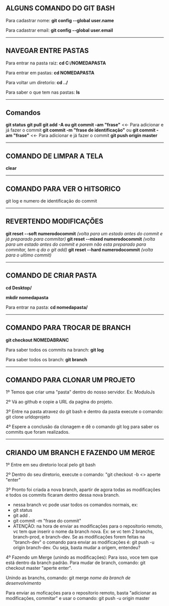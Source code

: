 ## ALGUNS COMANDO DO GIT BASH

Para cadastrar nome: **git config --global user.name**

Para cadastrar email: **git config --global user.email**

---

## NAVEGAR ENTRE PASTAS

Para entrar na pasta raiz: **cd C:/NOMEDAPASTA**

Para entrar em pastas: **cd NOMEDAPASTA**

Para voltar um diretorio: **cd ../**

Para saber o que tem nas pastas: **ls**

---

## Comandos

**git status**
**git pull**
**git add -A ou git commit -am "frase"** <<- Para adicionar e já fazer o commit
**git commit -m "frase de identificação"** ou **git commit -am "frase"** <<- Para adicionar e já fazer o commit
**git push origin master**

---

## COMANDO DE LIMPAR A TELA

**clear**

---

## COMANDO PARA VER O HITSORICO

git log e numero de identificação do commit

---

## REVERTENDO MODIFICAÇÕES

**git reset --soft numerodocommit** *(volta para um estado antes do commit e já preparado para commitar)*
**git reset --mixed numerodocommit** *(volta para um estado antes do commit e porem não esta preparado para commitar, tem q da o git add)*
**git reset --hard numerodocommit** *(volta para o ultimo commit)*

---

## COMANDO DE CRIAR PASTA

**cd Desktop/**

**mkdir nomedapasta**

Para entrar na pasta: **cd nomedapasta/**

---

## COMANDO PARA TROCAR DE BRANCH

**git checkout NOMEDABRANC**

Para saber todos os commits na branch: **git log**

Para saber todos os branch: **git branch**

---

## COMANDO PARA CLONAR UM PROJETO

1º Temos que criar uma "pasta" dentro do nosso servidor. Ex: ModuloJs

2º Vá ao github e copie a URL da pagina do projeto.

3º Entre na pasta atravez do git bash e dentro da pasta execute o comando: git clone urldoprojeto 

4º Espere a conclusão da clonagem e dê o comando git log para saber os commits que foram realizados.

---

## CRIANDO UM BRANCH E FAZENDO UM MERGE

1º Entre em seu diretorio local pelo git bash

2º Dentro do seu diretorio, execute o comando: "git checkout -b <<nome da branch>> aperte "enter"

3º Pronto foi criada a nova branch, apartir de agora todas as modificações e todos os commits ficaram dentro dessa nova branch.

- nessa branch vc pode usar todos os comandos normais, ex:
- git status
- git add .
- git commit -m "frase do commit"
- ATENÇÃO: na hora de enviar as modificações para o repositorio remoto, vc tem que inserir o nome da branch nova. Ex: se vc tem 2 branchs, branch-prod, e branch-dev. Se as modificações forem feitas na "branch-dev" o comando para enviar as modificações é: git push -u origin branch-dev. Ou seja, basta mudar a origem, entendeu? 

4º Fazendo um Merge (unindo as modificações): Para isso, voce tem que está dentro da branch padrão. Para mudar de branch, comando: git checkout master "aperte enter".

Unindo as branchs, comando: git merge *nome da branch de desenvolvimento*

Para enviar as moficações para o repositorio remoto, basta "adicionar as modificações, commitar" e usar o comando: git push -u origin master